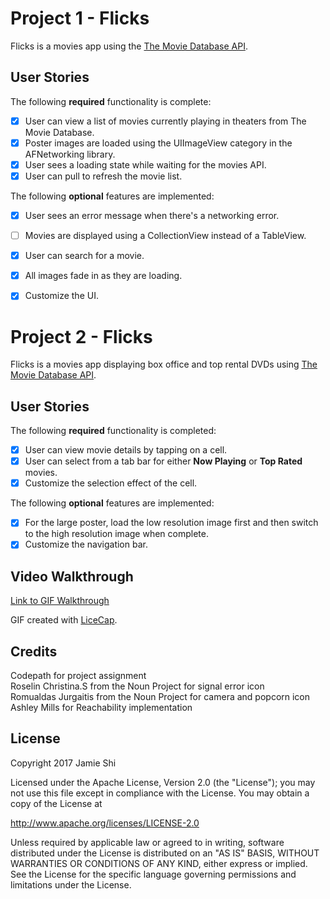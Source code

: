# Project 1 - Flicks

Flicks is a movies app using the [The Movie Database API](http://docs.themoviedb.apiary.io/#).

## User Stories

The following **required** functionality is complete:

- [x] User can view a list of movies currently playing in theaters from The Movie Database.
- [x] Poster images are loaded using the UIImageView category in the AFNetworking library.
- [x] User sees a loading state while waiting for the movies API.
- [x] User can pull to refresh the movie list.

The following **optional** features are implemented:

- [x] User sees an error message when there's a networking error.
- [ ] Movies are displayed using a CollectionView instead of a TableView.
- [x] User can search for a movie.
- [x] All images fade in as they are loading.
- [x] Customize the UI.


# Project 2 - Flicks

Flicks is a movies app displaying box office and top rental DVDs using [The Movie Database API](http://docs.themoviedb.apiary.io/#).

## User Stories

The following **required** functionality is completed:

- [x] User can view movie details by tapping on a cell.
- [x] User can select from a tab bar for either **Now Playing** or **Top Rated** movies.
- [x] Customize the selection effect of the cell.

The following **optional** features are implemented:

- [x] For the large poster, load the low resolution image first and then switch to the high resolution image when complete.
- [x] Customize the navigation bar.

## Video Walkthrough 

[Link to GIF Walkthrough](http://i.imgur.com/y7NL6Aw.gif)

GIF created with [LiceCap](http://www.cockos.com/licecap/).

## Credits
Codepath for project assignment <br /> 
Roselin Christina.S from the Noun Project for signal error icon <br />
Romualdas Jurgaitis from the Noun Project for camera and popcorn icon <br />
Ashley Mills for Reachability implementation

## License

Copyright 2017 Jamie Shi

Licensed under the Apache License, Version 2.0 (the "License");
you may not use this file except in compliance with the License.
You may obtain a copy of the License at

http://www.apache.org/licenses/LICENSE-2.0

Unless required by applicable law or agreed to in writing, software
distributed under the License is distributed on an "AS IS" BASIS,
WITHOUT WARRANTIES OR CONDITIONS OF ANY KIND, either express or implied.
See the License for the specific language governing permissions and
limitations under the License.

